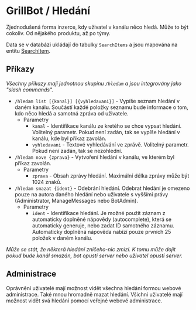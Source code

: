 # GrillBot / Hledání

Zjednodušená forma inzerce, kdy uživatel v kanálu něco hledá. Může to být cokoliv. Od nějakého produktu, až po týmy.

Data se v databázi ukládají do tabulky `SearchItems` a jsou mapována na entitu [SearchItem](https://gitlab.com/grillbot/grillbot/-/blob/master/src/GrillBot/GrillBot.Database/Entity/SearchItem.cs).

## Příkazy

*Všechny příkazy mají jednotnou skupinu `/hledam` a jsou integrovány jako "slash commands".*

- `/hledam list [{kanal}] [{vyhledavani}]` - Vypíše seznam hledání v daném kanálu. Součástí každé položky seznamu bude informace o tom, kdo něco hledá a samotná zpráva od uživatele.
  - Parametry
    - `kanal` - Identifikace kanálu ze kretého se chce vypsat hledání. Volitelný parametr. Pokud není zadán, tak se vypíše hledání v kanálu, kde byl příkaz zavolán.
    - `vyhledavani` - Textové vyhledávání ve zprávě. Volitelný parametr. Pokud není zadán, tak se nezohlední.
- `/hledam nove {zprava}` - Vytvoření hledání v kanálu, ve kterém byl příkaz zavolán.
  - Parametry
    - `zprava` - Obsah zprávy hledání. Maximální délka zprávy může být 1024 znaků.
- `/hledam smazat {ident}` - Odebrání hledání. Odebrat hledání je omezeno pouze na autora daného hledání nebo uživatele s vyššími právy (Administrator, ManageMessages nebo BotAdmin).
  - Parametry
    - `ident` - Identifikace hledání. Je možné použít záznam z automaticky doplněné nápovědy (autocomplete), která se automaticky generuje, nebo zadat ID samotného záznamu. Automaticky doplněná nápověda nabízí pouze prvních 25 položek v daném kanálu.

*Může se stát, že některá hledání zničeho-nic zmizí. K tomu může dojít pokud bude kanál smazán, bot opustí server nebo uživatel opustí server.*

## Administrace

Oprávnění uživatelé mají možnost vidět všechna hledání formou webové administrace. Také mnou hromadně mazat hledání.
Všichni uživatelé mají možnost vidět svá hledání pomocí veřejné webové administrace.
